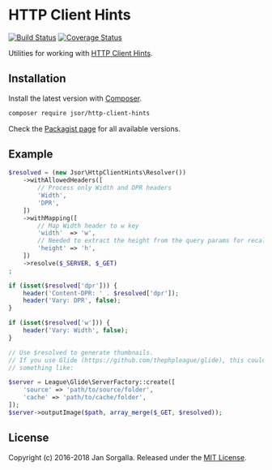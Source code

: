 HTTP Client Hints
=================

[![Build Status](https://travis-ci.org/jsor/http-client-hints.svg?branch=master)](https://travis-ci.org/jsor/http-client-hints?branch=master)
[![Coverage Status](https://coveralls.io/repos/github/jsor/http-client-hints/badge.svg?branch=master)](https://coveralls.io/github/jsor/http-client-hints?branch=master)

Utilities for working with [HTTP Client Hints](https://httpwg.org/http-extensions/client-hints.html).

Installation
------------

Install the latest version with [Composer](https://getcomposer.org).

```bash
composer require jsor/http-client-hints
```

Check the [Packagist page](https://packagist.org/packages/jsor/http-client-hints) for all
available versions.

Example
-------

```php
$resolved = (new Jsor\HttpClientHints\Resolver())
    ->withAllowedHeaders([
        // Process only Width and DPR headers
        'Width',
        'DPR',
    ])
    ->withMapping([
        // Map Width header to w key
        'width'  => 'w',
        // Needed to extract the height from the query params for recalculation depending on Width if present
        'height' => 'h',
    ])
    ->resolve($_SERVER, $_GET)
;

if (isset($resolved['dpr'])) {
    header('Content-DPR: ' . $resolved['dpr']);
    header('Vary: DPR', false);
}

if (isset($resolved['w'])) {
    header('Vary: Width', false);
}

// Use $resolved to generate thumbnails.
// If you use Glide (https://github.com/thephpleague/glide), this could look
// something like:

$server = League\Glide\ServerFactory::create([
    'source' => 'path/to/source/folder',
    'cache' => 'path/to/cache/folder',
]);
$server->outputImage($path, array_merge($_GET, $resolved));
```

License
-------

Copyright (c) 2016-2018 Jan Sorgalla. 
Released under the [MIT License](LICENSE).
